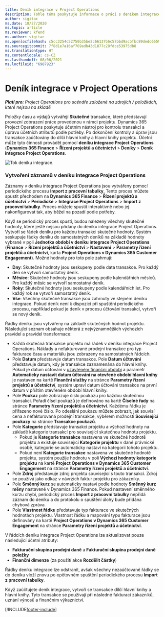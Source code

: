 ```yaml
---
title: Deník integrace v Project Operations
description: Tohle téma poskytuje informace o práci s deníkem integrace v Project Operations.
author: sigitac
ms.date: 10/27/2020
ms.topic: article
ms.reviewer: kfend
ms.author: sigitac
ms.openlocfilehash: c5cc3254c52750b35be2c66137b6c57bbd9acbfbc89dedc6559059a89c8e2393
ms.sourcegitcommit: 7f8d1e7a16af769adb43d1877c28fdce53975db8
ms.translationtype: HT
ms.contentlocale: cs-CZ
ms.lasthandoff: 08/06/2021
ms.locfileid: "6987923"
---
```

# <a name="integration-journal-in-project-operations"></a>Deník integrace v Project Operations

_**Platí pro:** Project Operations pro scénáře založené na zdrojích / položkách, které nejsou na skladě_

Položky času a výdajů vytvářejí **Skutečné** transakce, které představují provozní zobrazení práce provedenou v rámci projektu. Dynamics 365 Project Operations poskytuje účetním nástroj pro kontrolu transakcí a úpravu účetních atributů podle potřeby. Po dokončení kontroly a úprav jsou transakce zaúčtovány do dílčí hlavní knihy a hlavní knihy projektu. Účetní může tyto činnosti provádět pomocí **deníku integrace Project Operations** (**Dynamics 365 Finance** > **Řízení projektů a účetnictví** > **Deníky** > **Deník integrace Project Operations**.

![Tok deníku integrace.](./media/IntegrationJournal.png)

### <a name="create-records-in-the-project-operations-integration-journal"></a>Vytvoření záznamů v deníku integrace Project Operations

Záznamy v deníku integrace Project Operations jsou vytvářeny pomocí periodického procesu **Import z pracovní tabulky**. Tento proces můžete spustit přechodem na **Dynamics 365 Finance** > **Řízení projektů a účetnictví** > **Periodické** > **Integrace Project Operations** > **Import z pracovní tabulky**. Proces můžete spustit interaktivně nebo jej nakonfigurovat tak, aby běžel na pozadí podle potřeby.

Když se periodický proces spustí, budou nalezeny všechny skutečné hodnoty, které ještě nejsou přidány do deníku integrace Project Operations. Vytvoří se řádek deníku pro každou transakci skutečné hodnoty.
Systém seskupuje řádky deníku do samostatných deníků na základě hodnoty vybrané v poli **Jednotka období v deníku integrace Project Operations** (**Finance** > **Řízení projektů a účetnictví** > **Nastavení** > **Parametry řízení projektů a účetnictví**, karta **Project Operations v Dynamics 365 Customer Engagement**). Možné hodnoty pro toto pole zahrnují:

  - **Dny**: Skutečné hodnoty jsou seskupeny podle data transakce. Pro každý den se vytvoří samostatný deník.
  - **Měsíce**: Skutečné hodnoty jsou seskupeny podle kalendářních měsíců. Pro každý měsíc se vytvoří samostatný deník.
  - **Roky**: Skutečné hodnoty jsou seskupeny podle kalendářních let. Pro každý rok se vytvoří samostatný deník.
  - **Vše**: Všechny skutečné transakce jsou zahrnuty ve stejném deníku integrace. Pokud deník není k dispozici při spuštění periodického procesu, například pokud je deník v procesu účtování transakcí, vytvoří se nový deník.

Řádky deníku jsou vytvářeny na základě skutečných hodnot projektu. Následující seznam obsahuje některá z nejvýznamnějších výchozích pravidel a pravidel transformace:

  - Každá skutečná transakce projektu má řádek v deníku integrace Project Operations. Náklady a nefakturované prodejní transakce pro typ fakturace času a materiálu jsou zobrazeny na samostatných řádcích.
  - Pole **Datum** představuje datum transakce. Pole **Datum účtování** představuje datum, kdy je transakce zaznamenána do hlavní knihy. Pokud je datum účtování v [uzavřeném finanční období](/dynamics365/finance/general-ledger/close-general-ledger-at-period-end) a parametr **Automaticky nastavit datum účtování na otevřené období hlavní knihy** je nastaven na kartě **Finanční služby** na stránce **Parametry řízení projektů a účetnictví**, systém upraví datum účtování transakce na první datum v příštím otevřeném období hlavní knihy.
  - Pole **Poukaz** pole zobrazuje číslo poukazu pro každou skutečnou transakci. Pořadí čísel poukazů je definováno na kartě **Číselné řady** na stránce **Parametry řízení projektů a účetnictví**. Každému řádku je přiřazeno nové číslo. Po odeslání poukazu můžete zobrazit, jak souvisí cena a nefakturovaná prodejní transakce, výběrem možnosti **Související poukazy** na stránce **Transakce poukazů**.
  - Pole **Kategorie** představuje transakci projektu a výchozí hodnoty na základě kategorie transakcí pro související skutečnou hodnotu projektu.
    - Pokud je **Kategorie transakce** nastavena ve skutečné hodnotě projektu a existuje související **Kategorie projektu** v dané právnické osobě, kategorie se automaticky nastaví na kategorii tohoto projektu.
    - Pokud není **Kategorie transakce** nastavena ve skutečné hodnotě projektu, systém použije hodnotu v poli **Výchozí hodnoty kategorie projektu** na kartě **Project Operations v Dynamics 365 Customer Engagement** na stránce **Parametry řízení projektů a účetnictví**.
  - Pole **Zdroj** představuje zdroj projektu související s touto transakcí. Zdroj se používá jako odkaz v návrzích faktur projektu pro zákazníky.
  - Pole **Směnný kurz** se automaticky nastaví podle hodnoty **Směnný kurz měny** nastavené v Dynamics 365 Finance. Pokud nastavení směnného kurzu chybí, periodický proces **Import z pracovní tabulky** nepřidá záznam do deníku a do protokolu o spuštění úlohy bude přidána chybová zpráva.
  - Pole **Vlastnost řádku** představuje typ fakturace ve skutečných hodnotách projektu. Vlastnost řádku a mapování typu fakturace jsou definovány na kartě **Project Operations v Dynamics 365 Customer Engagement** na stránce **Parametry řízení projektů a účetnictví**.

V řádcích deníku integrace Project Operations lze aktualizovat pouze následující účetní atributy:

- **Fakturační skupina prodejní daně** a **Fakturační skupina prodejní daně položky**
- **Finanční dimenze** (za použití akce **Rozdělit částky**)

Řádky deníku integrace lze odstranit, avšak všechny nezaúčtované řádky se do deníku vloží znovu po opětovném spuštění periodického procesu **Import z pracovní tabulky**.

Když zaúčtujete deník integrace, vytvoří se transakce dílčí hlavní knihy a hlavní knihy. Tyto transakce se používají při následné fakturaci zákazníků, uznání výnosů a finančním výkaznictví.


[!INCLUDE[footer-include](../includes/footer-banner.md)]
